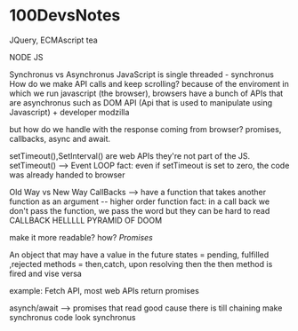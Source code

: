 # 100DevsNotes

JQuery, ECMAscript tea

NODE JS 

Synchronus vs Asynchronus
JavaScript is single threaded - synchronus
How do we make API calls and keep scrolling?
because of the enviroment in which we run javascript (the browser), browsers have a bunch of APIs that are asynchronus
such as DOM API (Api that is used to manipulate using Javascript) + developer modzilla

but how do we handle with the response coming from browser?
promises, callbacks, async and await.

setTimeout(),SetInterval() are web APIs they're not part of the JS.
setTimeout() --> Event LOOP
fact: even if setTimeout is set to zero, the code was already handed to browser

Old Way vs New Way
CallBacks --> have a function that takes another function as an argument -- higher order function
fact: in a call back we don't pass the function, we pass the word
but they can be hard to read CALLBACK HELLLLL PYRAMID OF DOOM

make it more readable? how?
       *Promises*

An object that may have a value in the future
states = pending, fulfilled ,rejected
methods = then,catch, upon resolving then the then method is fired and vise versa

example: Fetch API, most web APIs return promises

asynch/await --> promises that read good cause there is till chaining
make synchronus code look synchronus 


















